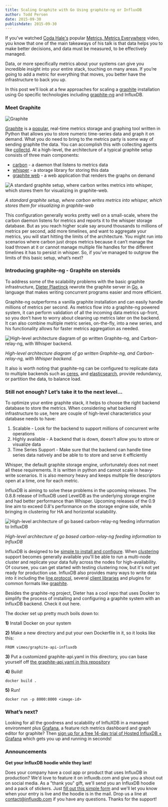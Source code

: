 ```yaml
---
title: Scaling Graphite with Go Using graphite-ng or InfluxDB
author: Todd Persen
date: 2015-09-30
publishdate: 2015-09-30
---
```


If you’ve watched [Coda Hale's](https://github.com/codahale) popular [Metrics, Metrics Everywhere](https://www.youtube.com/watch?v=czes-oa0yik) video, you know that one of the main takeaways of his talk is that data helps you to make better decisions, and data must be measured, to be effectively managed. 

Data, or more specifically metrics about your systems can give you incredible insight into your entire stack, touching on many areas. If you’re going to add a metric for everything that moves, you better have the infrastructure to back you up. 

In this post we’ll look at a few approaches for scaling a [graphite](http://graphite.wikidot.com/) installation using Go specific technologies including [graphite-ng](https://github.com/graphite-ng/graphite-ng) and InfluxDB.

### Meet Graphite

![Graphite](/img/blog/graphite.png)

[Graphite](https://github.com/graphite-project) is a [popular](http://graphite.readthedocs.org/en/latest/who-is-using.html), real-time metrics storage and graphing tool written in Python that allows you to store numeric time-series data and graph it on demand. What you do need to bring to the metrics party is some way of sending graphite the data. You can accomplish this with collecting agents like [collectd](https://collectd.org/). At a high-level, the architecture of a typical graphite setup consists of three main components:

* [carbon](https://github.com/graphite-project/carbon) - a daemon that listens to metrics data
* [whisper](https://github.com/graphite-project/whisper) - a storage library for storing this data
* [graphite web](https://github.com/graphite-project/graphite-web) - a web application that renders the graphs on demand

![A standard graphite setup, where carbon writes metrics into whisper, which stores them for visualizing in graphite-web.](/img/blog/graphite1.jpg)

*A standard graphite setup, where carbon writes metrics into whisper, which stores them for visualizing in graphite-web*


This configuration generally works pretty well on a small-scale, where the carbon daemon listens for metrics and reports it to the whisper storage database. But as you reach higher scale say around thousands to millions of metrics per second, add more timelines, and want to aggregate your metrics, you will start hitting the limits of the architecture. You might run into scenarios where carbon just drops metrics because it can’t manage the load thrown at it or cannot manage multiple file handles for the different timelines it has to persist in whisper. So, if you’ve managed to outgrow the limits of this basic setup, what’s next?

### Introducing graphite-ng - Graphite on steroids  

To address some of the scalability problems with the basic graphite infrastructure, [Dieter Plaetinck](https://github.com/Dieterbe) rewrote the graphite server in [Go](https://golang.org/), a language that makes writing concurrent programs easier and more efficient. 

Graphite-ng outperforms a vanilla graphite installation and can easily handle millions of metrics per second. As metrics flow into a graphite-ng powered system, it can perform validation of all the incoming data metrics up-front, so you don’t have to worry about cleaning up metrics later on the backend. It can also combine multiple metric series, on-the-fly, into a new series, and his functionality allows for faster metrics aggregation as needed.


![High-level architecture diagram of go written Graphite-ng, and Carbon-relay-ng, with Whisper backend.](/img/blog/graphite2.jpg)

*High-level architecture diagram of go written Graphite-ng, and Carbon-relay-ng, with Whisper backend.*

It also is worth noting that graphite-ng can be configured to replicate data to multiple backends such as [ceres](https://github.com/graphite-project/ceres), and [elasticsearch](https://github.com/graphite-ng/graphite-ng/tree/master/carbon-es), provide redundancy, or partition the data, to balance load. 

### Still not enough? Let’s take it to the next level...

To optimize your entire graphite stack, it helps to choose the right backend database to store the metrics. When considering what backend infrastructure to use, here are couple of high-level characteristics your database needs to have: 


1. Scalable - Look for the backend to support millions of concurrent write operations
2. Highly available - A backend that is down, doesn’t allow you to store or visualize data
3. Time Series Support - Make sure that the backend can handle time series data natively and be able to to store and serve it efficiently

Whisper, the default graphite storage engine, unfortunately does not meet all these requirements. It is written in python and cannot scale in heavy-write scenarios. It is also memory heavy and keeps multiple file descriptors open at a time, one for each metric. 

InfluxDB is aiming to solve these problems in the upcoming releases. The 0.8.8 release of InfluxDB used LevelDB as the underlying storage engine and had better performance than Whisper. Upcoming releases of the 0.9 line aim to exceed 0.8's performance on the storage engine side, while bringing in clustering for HA and horizontal scalability.

![High-level architecture of go based carbon-relay-ng feeding information to InfluxDB](/img/blog/graphite3.jpg)

*High-level architecture of go based carbon-relay-ng feeding information to InfluxDB*

InfluxDB is designed to be [simple to install and configure](https://influxdb.com/docs/v0.9/introduction/getting_started.html). When [clustering](https://influxdb.com/docs/v0.9/guides/clustering.html) support becomes generally available you'll be able to run a multi-node cluster and replicate your data fully across the nodes for high-availability. Of coursee, you can get started with testing clustering now, but it's not yet ready for production use. InfluxDB also provides many ways to write data into it including the l[ine protocol](https://influxdb.com/docs/v0.9/write_protocols/line.html), several [client libraries](https://influxdb.com/docs/v0.9/clients/api.html) and plugins for common formats like [graphite](https://influxdb.com/docs/v0.9/write_protocols/graphite.html).

Besides the graphite-ng project, Dieter has a cool repo that uses Docker to simplify the process of installing and configuring a graphite system with an InfluxDB backend. Check it out here.

The docker set up pretty much boils down to:

**1)** Install Docker on your system

**2)** Make a new directory and put your own Dockerfile in it, so it looks like this:

```
FROM vimeo/graphite-api-influxdb
```

**3)** Put a customized graphite-api.yaml in this directory, you can base yourself off [the graphite-api.yaml in this repository](https://github.com/vimeo/graphite-api-influxdb-docker/blob/master/graphite-api.yaml)

**4)** Build!

```
docker build .
```

**5)** Run!

```
docker run -p 8000:8000 <image-id>
```

### What’s next?

Looking for all the goodness and scalability of InfluXDB in a managed environment plus [Grafana](http://grafana.org/), a feature rich metrics dashboard and graph editor for graphite? Then [sign up for a free 14-day trial of Hosted InfluxDB + Grafana](https://customers.influxdb.com/) which gets you up and running in seconds!

### Announcements

**Get your InfluxDB hoodie while they last!**

Does your company have a cool app or product that uses InfluxDB in production? We'd love to feature it on influxdb.com and give you a shout out on social media. As a "thank you" gift, we'll send you an InfluxDB hoodie and a pack of stickers. Just [fill out this simple form](https://influxdb.com/testimonials/) and we'll let you know when your entry is live and the hoodie is in the mail. Drop us a line at contact@influxdb.com if you have any questions. Thanks for the support!

